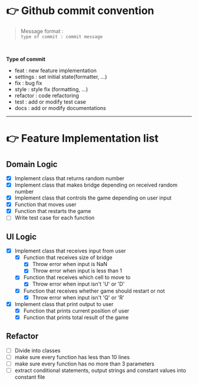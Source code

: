 # 👉 Github commit convention

> Message format : <br>`type of commit : commit message`

<br>

**Type of commit**

* feat : new feature implementation
* settings : set initial state(formatter, ...)
* fix : bug fix
* style : style fix (formatting, ...)
* refactor : code refactoring
* test : add or modify test case
* docs : add or modify documentations

---

# 👉 Feature Implementation list

## Domain Logic
- [x] Implement class that returns random number
- [x] Implement class that makes bridge depending on received random number
- [x] Implement class that controls the game depending on user input
 - [x] Function that moves user
 - [x] Function that restarts the game
- [ ] Write test case for each function

## UI Logic
- [x] Implement class that receives input from user
  - [x] Function that receives size of bridge
    - [x] Throw error when input is NaN
    - [x] Throw error when input is less than 1
  - [x] Function that receives which cell to move to
    - [x] Throw error when input isn't 'U' or 'D'
  - [x] Function that receives whether game should restart or not
    - [x] Throw error when input isn't 'Q' or 'R'

- [x] Implement class that print output to user
  - [x] Function that prints current position of user
  - [x] Function that prints total result of the game

## Refactor
- [ ] Divide into classes
- [ ] make sure every function has less than 10 lines
- [ ] make sure every function has no more than 3 parameters
- [ ] extract conditional statements, output strings and constant values into constant file
